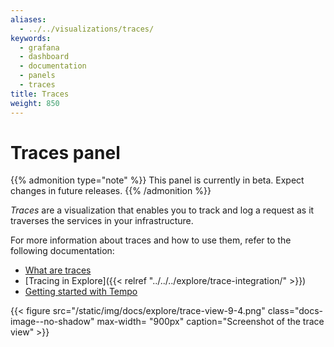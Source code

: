 ```yaml
---
aliases:
  - ../../visualizations/traces/
keywords:
  - grafana
  - dashboard
  - documentation
  - panels
  - traces
title: Traces
weight: 850
---
```


# Traces panel

{{% admonition type="note" %}}
This panel is currently in beta. Expect changes in future releases.
{{% /admonition %}}

_Traces_ are a visualization that enables you to track and log a request as it traverses the services in your infrastructure.

For more information about traces and how to use them, refer to the following documentation:

- [What are traces](/docs/grafana-cloud/traces)
- [Tracing in Explore]({{< relref "../../../explore/trace-integration/" >}})
- [Getting started with Tempo](/docs/tempo/latest/getting-started)

{{< figure src="/static/img/docs/explore/trace-view-9-4.png" class="docs-image--no-shadow" max-width= "900px" caption="Screenshot of the trace view" >}}
